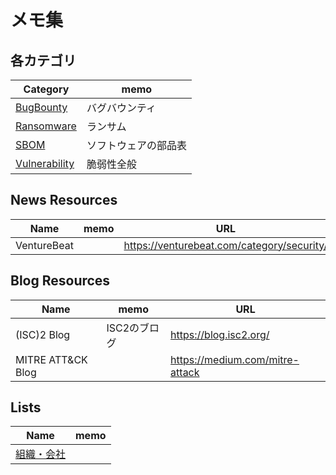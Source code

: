 # メモ集

## 各カテゴリ

|Category|memo|
----|----
|[BugBounty](BugBounty)|バグバウンティ|
|[Ransomware](Ransomware)|ランサム|
|[SBOM](SBOM)|ソフトウェアの部品表|
|[Vulnerability](Vulnerability)|脆弱性全般|

## News Resources

|Name|memo|URL|
----|----|----
|VentureBeat||https://venturebeat.com/category/security/|

## Blog Resources

|Name|memo|URL|
----|----|----
|(ISC)2 Blog|ISC2のブログ|https://blog.isc2.org/|
|MITRE ATT&CK Blog||https://medium.com/mitre-attack|


## Lists

|Name|memo|
----|----
|[組織・会社](Organizations)||
